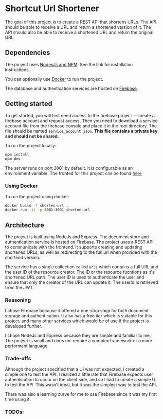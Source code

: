 # Shortcut Url Shortener

The goal of this project is to create a REST API that shortens URLs. The API should be able to receive a URL and return a shortened version of it. The API should also be able to receive a shortened URL and return the original URL.

## Dependencies
The project uses [NodesJs and NPM](https://docs.npmjs.com/downloading-and-installing-node-js-and-npm). See the link for installation instructions.

You can optionally use [Docker](https://docs.docker.com/get-docker/) to run the project.

The database and authentication services are hosted on [Firebase](https://console.firebase.google.com).

## Getting started
To get started, you will first need access to the firebase project -- create a firebase account and request access. Then you need to download a service account file from the firebase console and place it in the root directory. The file should be named `service_account.json`. **This file contains a private key and should not be shared.**

To run the project locally:
```bash
npm install
npm dev
```
The server runs on port 3001 by default. It is configurable as an environment variable.
The fronted for this project can be found [here](https://github.com/Joshua-Schecker/url-short-frontend)

### Using Docker
To run the project using docker:
```bash
docker build -t shorten-url .
docker run -it -p 3001:3001 shorten-url
```

## Architecture
The project is built using NodeJs and Express. The document store and authentication service is hosted on Firebase. The project uses a REST API to communicate with the frontend. It supports creating and updating shortened URLs, as well as redirecting to the full url when provided with the shortend version.

The service has a single collection called `urls` which contains a full URL and the user ID of the resource creator. The ID or the resource fucntions as it's shortened URL path. The user ID is used to authenticate the user and ensure that only the creator of the URL can update it. The userId is retrieved from the JWT.

### Reasoning
I chose Firebase because it offered a one-stop shop for both document storage and authentication. It also has a free tier which is suitable for this project, and many other services which would be of use if the project is developed further. 

I chose NodeJs and Express because they are simple and familiar to me. The project is small and does not require a complex framework or a more performant language.

### Trade-offs
Although the project specified that a UI was not expected, I created a simple one to test the API. I realized a little late that Firebase expects user authentication to occur on the client side, and so I had to create a simple UI to test the API. This wasn't ideal, but it was the simplest way to test the API. 

There was also a learning curve for me to use Firebase since it was my first time using it.

### TODOs:
